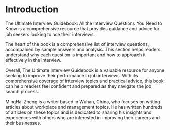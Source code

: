 # Introduction

The Ultimate Interview Guidebook: All the Interview Questions You Need to Know is a comprehensive resource that provides guidance and advice for job seekers looking to ace their interviews.

The heart of the book is a comprehensive list of interview questions,  accompanied by sample answers and analysis. This section helps readers understand why each question is important and how to approach it effectively in the interview.

Overall, The Ultimate Interview Guidebook is a valuable resource for anyone seeking to improve their performance in job interviews. With its comprehensive coverage of interview topics and practical advice, this book can help readers feel confident and prepared as they navigate the job search process.

MingHai Zheng is a writer based in Wuhan, China, who focuses on writing articles about workplace and management topics. He has written hundreds of articles on these topics and is dedicated to sharing his insights and experiences with others who are interested in improving their careers and their businesses.

